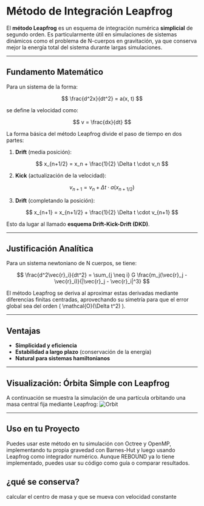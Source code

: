 
# Método de Integración Leapfrog

El **método Leapfrog** es un esquema de integración numérica **simplicial** de segundo orden. Es particularmente útil en simulaciones de sistemas dinámicos como el problema de N-cuerpos en gravitación, ya que conserva mejor la energía total del sistema durante largas simulaciones.

---

## Fundamento Matemático

Para un sistema de la forma:

$$
\frac{d^2x}{dt^2} = a(x, t)
$$

se define la velocidad como:

$$
v = \frac{dx}{dt}
$$

La forma básica del método Leapfrog divide el paso de tiempo en dos partes:

1. **Drift** (media posición):

$$
x_{n+1/2} = x_n + \frac{1}{2} \Delta t \cdot v_n
$$

2. **Kick** (actualización de la velocidad):

$$
v_{n+1} = v_n + \Delta t \cdot a(x_{n+1/2})
$$

3. **Drift** (completando la posición):

$$
x_{n+1} = x_{n+1/2} + \frac{1}{2} \Delta t \cdot v_{n+1}
$$

Esto da lugar al llamado **esquema Drift-Kick-Drift (DKD)**.

---

## Justificación Analítica

Para un sistema newtoniano de N cuerpos, se tiene:

$$
\frac{d^2\vec{r}_i}{dt^2} = \sum_{j \neq i} G \frac{m_j(\vec{r}_j - \vec{r}_i)}{|\vec{r}_j - \vec{r}_i|^3}
$$

El método Leapfrog se deriva al aproximar estas derivadas mediante diferencias finitas centradas, aprovechando su simetría para que el error global sea del orden \( \mathcal{O}(\Delta t^2) \).

---

## Ventajas

- **Simplicidad y eficiencia**
- **Estabilidad a largo plazo** (conservación de la energía)
- **Natural para sistemas hamiltonianos**

---

## Visualización: Órbita Simple con Leapfrog

A continuación se muestra la simulación de una partícula orbitando una masa central fija mediante Leapfrog:
![Orbit](orbit.png)

---

## Uso en tu Proyecto

Puedes usar este método en tu simulación con Octree y OpenMP, implementando tu propia gravedad con Barnes-Hut y luego usando Leapfrog como integrador numérico. Aunque REBOUND ya lo tiene implementado, puedes usar su código como guía o comparar resultados.



## ¿qué se conserva?

calcular el centro de masa y que se mueva con velocidad constante